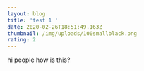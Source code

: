 ```yaml
---
layout: blog
title: 'test 1 '
date: 2020-02-26T18:51:49.163Z
thumbnail: /img/uploads/100smallblack.png
rating: 2
---
```

hi people how is this?
